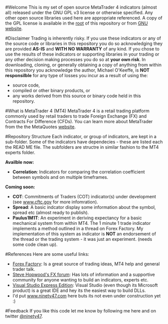 #Welcome
This is my set of open source MetaTrader 4 indicators (almost all) released under the GNU GPL v3 license or otherwise 
specified. Any other open source libraries used here are appropriate referenced. A copy of the GPL license is available 
in the [root](https://github.com/ninety47/mt4-indies/blob/master/gpl.txt) of this repository or from 
[GNU website](http://www.gnu.org/licenses/gpl.html).

#Disclaimer
Trading is inherently risky. If you use these indicators or any of the source code or libraries in this repository 
you do so acknowledging they are provided **AS-IS** and **WITH NO WARRANTY** of any kind. If you chose to use the
results of these indicators or supporting libraries in your trading or any other decision making processes you do so 
at **your own risk**. In downloading, cloning, or generally obtaining a copy of anything from within this repository 
you acknowledge the author, Michael O'Keeffe, is **NOT responsilble** for any type of losses you incur as a result of 
using the:
* source code, 
* compiled or other binary products, or 
* any works derived from this source or binary code held in this repository.

#What is MetaTrader 4 (MT4)
MetaTrader 4 is a retail trading platform commonly used by retail traders to trade Foreign Exchange (FX) and Contracts
For Difference (CFDs). You can learn more about MetaTrader from the the MetaQuotes 
[website](http://www.metaquotes.net/).

#Repository Structure
Each indicator, or group of indicators, are kept in a sub-folder. Some of the indicators have dependecies - these 
are listed each the READ ME file. The subfolders are structre in similar fashion to the MT4 experts folder. 

**Availble now:**
* **Correlation**: Indicators for comparing the correlation coefficient between symbols and on multiple timeframes.

**Coming soon:**
* **COT**: Commitments of Traders (COT) indicator(s) under development (see www.cftc.gov for more infomration).
* **Spread**: A basic indcator display some information about the symbol, spread etc (almost ready to publish).
* **Paulus1M1T**: An experiment in deriving expectancy for a basic mechanical system from within MT4. The 1 minute 1 trade 
indicator implements a method outlined in a thread on Forex Factory. My implementation of this system as indicator is 
**NOT** an endorsement of the thread or the trading system - it was just an experiment. (needs some code clean up).


#References
Here are some useful links:
* [Forex Factory](http://wwwforexfactory.com): Is a great source of trading ideas, MT4 help and general trader talk.
* [Steve Hopwood's FX forum](http://www.stevehopwoodforex.com/): Has lots of information and a supportive community for anyone wanting to build an indicators, experts etc.
* [Visual Studio Express Edition](http://www.microsoft.com/visualstudio/eng/products/visual-studio-express-products): Visual Studio (even though its Microsoft product) is a great IDE and hey its the easiest way to build DLLs.
* I'd put www.ninety47.com here buts its not even under construction yet :)

#Feedback
If you like this code let me know by following me here and on twitter [@ninety47](https://twitter.com/ninety47).
